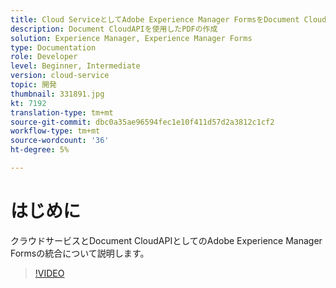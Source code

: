 ```yaml
---
title: Cloud ServiceとしてAdobe Experience Manager FormsをDocument Cloudと統合
description: Document CloudAPIを使用したPDFの作成
solution: Experience Manager, Experience Manager Forms
type: Documentation
role: Developer
level: Beginner, Intermediate
version: cloud-service
topic: 開発
thumbnail: 331891.jpg
kt: 7192
translation-type: tm+mt
source-git-commit: dbc0a35ae96594fec1e10f411d57d2a3812c1cf2
workflow-type: tm+mt
source-wordcount: '36'
ht-degree: 5%

---
```


# はじめに

クラウドサービスとDocument CloudAPIとしてのAdobe Experience Manager Formsの統合について説明します。

>[!VIDEO](https://video.tv.adobe.com/v/331891/?quality=12&learn=on)
